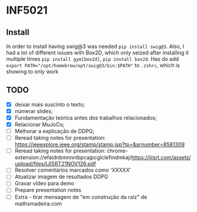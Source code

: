 # INF5021

## Install
In order to install having swig@3 was needed `pip install swig@3`.
Also, I had a lot of different issues with Box2D, which only seized after installing it multiple times `pip install gym[box2d]`, `pip install box2d`.
Has do add `export PATH="/opt/homebrew/opt/swig@3/bin:$PATH"` to `.zshrc`, which is showing to only work

## TODO
- [X] deixar mais suscinto o texto;
- [X] númerar slides;
- [X] Fundamentação teórica antes dos trabalhos relacionados;
- [X] Relacionar MuJoCo;
- [ ] Melhorar a explicação de DDPG;
- [ ] Reread taking notes for presentation: https://ieeexplore.ieee.org/stamp/stamp.jsp?tp=&arnumber=8581309 
- [ ] Reread taking notes for presentation: chrome-extension://efaidnbmnnnibpcajpcglclefindmkaj/https://ijisrt.com/assets/upload/files/IJISRT21NOV126.pdf
- [ ] Resolver comentários marcados como 'XXXXX'
- [ ] Atualizar imagem de resultados DDPG
- [ ] Gravar vídeo para demo
- [ ] Prepare presentation notes
- [ ] Extra - tirar mensagem de "em construção da raíz" de mathsmadeira.com

